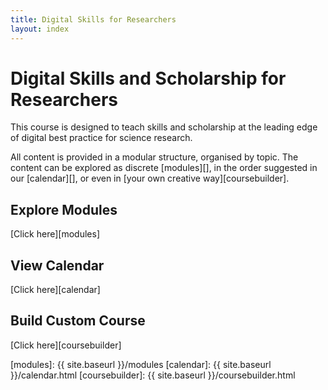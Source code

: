 ```yaml
---
title: Digital Skills for Researchers
layout: index
---
```



# Digital Skills and Scholarship for Researchers

This course is designed to teach skills and scholarship at the leading edge of digital best practice for science research.

All content is provided in a modular structure, organised by topic. The content can be explored as discrete [modules][], in the order suggested in our [calendar][], or even in [your own creative way][coursebuilder].


## Explore Modules
[Click here][modules]


## View Calendar
[Click here][calendar]


## Build Custom Course
[Click here][coursebuilder]




[modules]: {{ site.baseurl }}/modules
[calendar]: {{ site.baseurl }}/calendar.html
[coursebuilder]: {{ site.baseurl }}/coursebuilder.html